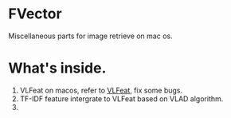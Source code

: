 # FVector
Miscellaneous parts for image retrieve on mac os.

# What's inside.
1. VLFeat on macos, refer to [VLFeat](http://www.vlfeat.org), fix some bugs.
2. TF-IDF feature intergrate to VLFeat based on VLAD algorithm.
3. 
